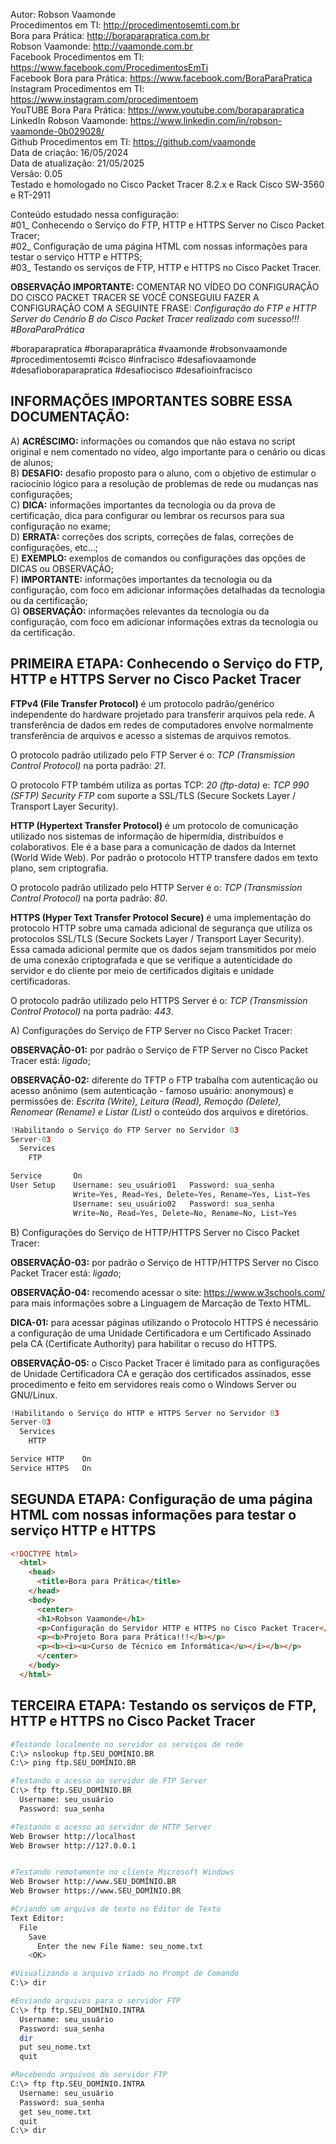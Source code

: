 Autor: Robson Vaamonde<br>
Procedimentos em TI: http://procedimentosemti.com.br<br>
Bora para Prática: http://boraparapratica.com.br<br>
Robson Vaamonde: http://vaamonde.com.br<br>
Facebook Procedimentos em TI: https://www.facebook.com/ProcedimentosEmTi<br>
Facebook Bora para Prática: https://www.facebook.com/BoraParaPratica<br>
Instagram Procedimentos em TI: https://www.instagram.com/procedimentoem<br>
YouTUBE Bora Para Prática: https://www.youtube.com/boraparapratica<br>
LinkedIn Robson Vaamonde: https://www.linkedin.com/in/robson-vaamonde-0b029028/<br>
Github Procedimentos em TI: https://github.com/vaamonde<br>
Data de criação: 16/05/2024<br>
Data de atualização: 21/05/2025<br>
Versão: 0.05<br>
Testado e homologado no Cisco Packet Tracer 8.2.x e Rack Cisco SW-3560 e RT-2911

Conteúdo estudado nessa configuração:<br>
#01_ Conhecendo o Serviço do FTP, HTTP e HTTPS Server no Cisco Packet Tracer;<br>
#02_ Configuração de uma página HTML com nossas informações para testar o serviço HTTP e HTTPS;<br>
#03_ Testando os serviços de FTP, HTTP e HTTPS no Cisco Packet Tracer.<br>

**OBSERVAÇÃO IMPORTANTE:** COMENTAR NO VÍDEO DO CONFIGURAÇÃO DO CISCO PACKET TRACER SE VOCÊ CONSEGUIU FAZER A CONFIGURAÇÃO COM A SEGUINTE FRASE: *Configuração do FTP e HTTP Server do Cenário B do Cisco Packet Tracer realizado com sucesso!!! #BoraParaPrática*

#boraparapratica #boraparaprática #vaamonde #robsonvaamonde #procedimentosemti #cisco #infracisco #desafiovaamonde #desafioboraparapratica #desafiocisco #desafioinfracisco

## INFORMAÇÕES IMPORTANTES SOBRE ESSA DOCUMENTAÇÃO:

A) **ACRÉSCIMO:** informações ou comandos que não estava no script original e nem comentado no vídeo, algo importante para o cenário ou dicas de alunos;<br>
B) **DESAFIO:** desafio proposto para o aluno, com o objetivo de estimular o raciocínio lógico para a resolução de problemas de rede ou mudanças nas configurações;<br>
C) **DICA:** informações importantes da tecnologia ou da prova de certificação, dica para configurar ou lembrar os recursos para sua configuração no exame;<br>
D) **ERRATA:** correções dos scripts, correções de falas, correções de configurações, etc...;<br>
E) **EXEMPLO:** exemplos de comandos ou configurações das opções de DICAS ou OBSERVAÇÃO;<br>
F) **IMPORTANTE:** informações importantes da tecnologia ou da configuração, com foco em adicionar informações detalhadas da tecnologia ou da certificação;<br>
G) **OBSERVAÇÃO:** informações relevantes da tecnologia ou da configuração, com foco em adicionar informações extras da tecnologia ou da certificação.

## PRIMEIRA ETAPA: Conhecendo o Serviço do FTP, HTTP e HTTPS Server no Cisco Packet Tracer

**FTPv4 (File Transfer Protocol)** é um protocolo padrão/genérico independente do hardware projetado para transferir arquivos pela rede. A transferência de dados em redes de computadores envolve normalmente transferência de arquivos e acesso a sistemas de arquivos remotos.

O protocolo padrão utilizado pelo FTP Server é o: *TCP (Transmission Control Protocol)* na porta padrão: *21*.

O protocolo FTP também utiliza as portas TCP: *20 (ftp-data)* e: *TCP 990 (SFTP) Security FTP* com suporte a SSL/TLS (Secure Sockets Layer / Transport Layer Security).

**HTTP (Hypertext Transfer Protocol)** é um protocolo de comunicação utilizado nos sistemas de informação de hipermídia, distribuídos e colaborativos. Ele é a base para a comunicação de dados da Internet (World Wide Web). Por padrão o protocolo HTTP transfere dados em texto plano, sem criptografia.

O protocolo padrão utilizado pelo HTTP Server é o: *TCP (Transmission Control Protocol)* na porta padrão: *80*.

**HTTPS (Hyper Text Transfer Protocol Secure)** é uma implementação do protocolo HTTP sobre uma camada adicional de segurança que utiliza os protocolos SSL/TLS (Secure Sockets Layer / Transport Layer Security). Essa camada adicional permite que os dados sejam transmitidos por meio de uma conexão criptografada e que se verifique a autenticidade do servidor e do cliente por meio de certificados digitais e unidade certificadoras.

O protocolo padrão utilizado pelo HTTPS Server é o: *TCP (Transmission Control Protocol)* na porta padrão: *443*.

A) Configurações do Serviço de FTP Server no Cisco Packet Tracer:

**OBSERVAÇÃO-01:** por padrão o Serviço de FTP Server no Cisco Packet Tracer está: *ligado*;

**OBSERVAÇÃO-02:** diferente do TFTP o FTP trabalha com autenticação ou acesso anônimo (sem autenticação - famoso usuário: anonymous) e permissões de: *Escrita (Write), Leitura (Read), Remoção (Delete), Renomear (Rename) e Listar (List)* o conteúdo dos arquivos e diretórios.

```python
!Habilitando o Serviço do FTP Server no Servidor 03
Server-03
  Services
    FTP

Service       On
User Setup    Username: seu_usuário01   Password: sua_senha
              Write=Yes, Read=Yes, Delete=Yes, Rename=Yes, List=Yes
              Username: seu_usuário02   Password: sua_senha
              Write=No, Read=Yes, Delete=No, Rename=No, List=Yes
```

B) Configurações do Serviço de HTTP/HTTPS Server no Cisco Packet Tracer:

**OBSERVAÇÃO-03:** por padrão o Serviço de HTTP/HTTPS Server no Cisco Packet Tracer está: *ligado*;

**OBSERVAÇÃO-04:** recomendo acessar o site: https://www.w3schools.com/ para mais informações sobre a Linguagem de Marcação de Texto HTML.

**DICA-01:** para acessar páginas utilizando o Protocolo HTTPS é necessário a configuração de uma Unidade Certificadora e um Certificado Assinado pela CA (Certificate Authority) para habilitar o recuso do HTTPS.

**OBSERVAÇÃO-05:** o Cisco Packet Tracer é limitado para as configurações de Unidade Certificadora CA e geração dos certificados assinados, esse procedimento e feito em servidores reais como o Windows Server ou GNU/Linux.

```python
!Habilitando o Serviço do HTTP e HTTPS Server no Servidor 03
Server-03
  Services
    HTTP

Service HTTP    On
Service HTTPS   On
```

## SEGUNDA ETAPA: Configuração de uma página HTML com nossas informações para testar o serviço HTTP e HTTPS
```html
<!DOCTYPE html>
  <html>
    <head>
      <title>Bora para Prática</title>
    </head>
    <body>
      <center>
      <h1>Robson Vaamonde</h1>
      <p>Configuração do Servidor HTTP e HTTPS no Cisco Packet Tracer</p>
      <p><b>Projeto Bora para Prática!!!</b></p>
      <p><b><i><u>Curso de Técnico em Informática</u></i></b></p>
      </center>
    </body>
  </html>
```

## TERCEIRA ETAPA: Testando os serviços de FTP, HTTP e HTTPS no Cisco Packet Tracer

```bash
#Testando localmente no servidor os serviços de rede
C:\> nslookup ftp.SEU_DOMÍNIO.BR
C:\> ping ftp.SEU_DOMÍNIO.BR

#Testando o acesso ao servidor de FTP Server
C:\> ftp ftp.SEU_DOMÍNIO.BR
  Username: seu_usuário
  Password: sua_senha

#Testando o acesso ao servidor de HTTP Server
Web Browser http://localhost
Web Browser http://127.0.0.1


#Testando remotamente no cliente Microsoft Windows
Web Browser http://www.SEU_DOMÍNIO.BR
Web Browser https://www.SEU_DOMÍNIO.BR

#Criando um arquivo de texto no Editor de Texto
Text Editor:
  File
    Save
      Enter the new File Name: seu_nome.txt
    <OK>

#Visualizando o arquivo criado no Prompt de Comando
C:\> dir

#Enviando arquivos para o servidor FTP
C:\> ftp ftp.SEU_DOMÍNIO.INTRA
  Username: seu_usuário
  Password: sua_senha
  dir
  put seu_nome.txt
  quit

#Recebendo arquivos do servidor FTP
C:\> ftp ftp.SEU_DOMÍNIO.INTRA
  Username: seu_usuário
  Password: sua_senha
  get seu_nome.txt
  quit
C:\> dir
```